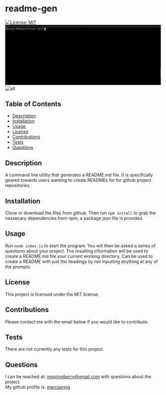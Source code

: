 # readme-gen
 [![License: MIT](https://img.shields.io/badge/License-MIT-yellow.svg)](https://opensource.org/licenses/MIT)   
 ![alt](./example.gif)  
 ![alt](./example-2.gif)
## Table of Contents
+ [Description](#description)
+ [Installation](#installation)
+ [Usage](#usage)
+ [License](license)
+ [Contributions](#contributions)
+ [Tests](#tests)
+ [Questions](#questions)
## Description
A command line utility that generates a README.md file. It is specifically geared towards users wanting to create READMEs for for github project repositories.
## Installation
Clone or download the files from github. Then run `npm install` to grab the nessecary dependencies from npm, a package.json file is provided.
## Usage
Run `node index.js` to start the program. You will then be asked a series of questions about your project. The resulting information will be used to create a README.md file your current working directory. Can be used to create a README with just the headings by not inputting anything at any of the prompts. 
## License
This project is licensed under the MIT license.
## Contributions
Please contact me with the email below if you would like to contribute.
## Tests
There are not currently any tests for this project.
## Questions
I can be reached at: <mspringberry@gmail.com> with questions about the project.  
My github profile is: [mercspring](https://github.com/mercspring)